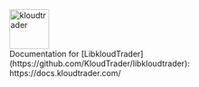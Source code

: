 <img src="https://github.com/KloudTrader/libkloudtrader/blob/master/kloudtrader.png" alt="kloudtrader" height="70vh">
<br>
Documentation for [LibkloudTrader](https://github.com/KloudTrader/libkloudtrader): https://docs.kloudtrader.com/

